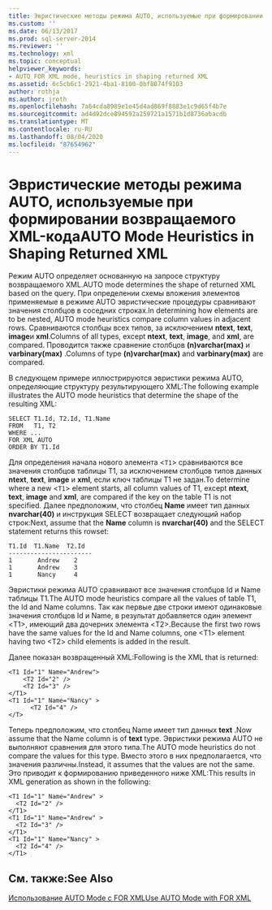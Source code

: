 ```yaml
---
title: Эвристические методы режима AUTO, используемые при формировании возвращаемого XML-кода | Документация Майкрософт
ms.custom: ''
ms.date: 06/13/2017
ms.prod: sql-server-2014
ms.reviewer: ''
ms.technology: xml
ms.topic: conceptual
helpviewer_keywords:
- AUTO FOR XML mode, heuristics in shaping returned XML
ms.assetid: 6c5cb6c1-2921-4ba1-8100-0bf8074f9103
author: rothja
ms.author: jroth
ms.openlocfilehash: 7a64cda8989e1e45d4ad869f8883e1c9d65f4b7e
ms.sourcegitcommit: ad4d92dce894592a259721a1571b1d8736abacdb
ms.translationtype: MT
ms.contentlocale: ru-RU
ms.lasthandoff: 08/04/2020
ms.locfileid: "87654962"
---
```

# <a name="auto-mode-heuristics-in-shaping-returned-xml"></a><span data-ttu-id="f6c94-102">Эвристические методы режима AUTO, используемые при формировании возвращаемого XML-кода</span><span class="sxs-lookup"><span data-stu-id="f6c94-102">AUTO Mode Heuristics in Shaping Returned XML</span></span>
  <span data-ttu-id="f6c94-103">Режим AUTO определяет основанную на запросе структуру возвращаемого XML.</span><span class="sxs-lookup"><span data-stu-id="f6c94-103">AUTO mode determines the shape of returned XML based on the query.</span></span> <span data-ttu-id="f6c94-104">При определении схемы вложения элементов применяемые в режиме AUTO эвристические процедуры сравнивают значения столбцов в соседних строках.</span><span class="sxs-lookup"><span data-stu-id="f6c94-104">In determining how elements are to be nested, AUTO mode heuristics compare column values in adjacent rows.</span></span> <span data-ttu-id="f6c94-105">Сравниваются столбцы всех типов, за исключением **ntext**, **text**, **image**и **xml**.</span><span class="sxs-lookup"><span data-stu-id="f6c94-105">Columns of all types, except **ntext**, **text**, **image**, and **xml**, are compared.</span></span> <span data-ttu-id="f6c94-106">Проводится также сравнение столбцов **(n)varchar(max)** и **varbinary(max)** .</span><span class="sxs-lookup"><span data-stu-id="f6c94-106">Columns of type **(n)varchar(max)** and **varbinary(max)** are compared.</span></span>  
  
 <span data-ttu-id="f6c94-107">В следующем примере иллюстрируются эвристики режима AUTO, определяющие структуру результирующего XML:</span><span class="sxs-lookup"><span data-stu-id="f6c94-107">The following example illustrates the AUTO mode heuristics that determine the shape of the resulting XML:</span></span>  
  
```  
SELECT T1.Id, T2.Id, T1.Name  
FROM   T1, T2  
WHERE ...  
FOR XML AUTO  
ORDER BY T1.Id  
```  
  
 <span data-ttu-id="f6c94-108">Для определения начала нового элемента <`T1`> сравниваются все значения столбцов таблицы T1, за исключением столбцов типов данных **ntext**, **text**, **image** и **xml**, если ключ таблицы Т1 не задан.</span><span class="sxs-lookup"><span data-stu-id="f6c94-108">To determine where a new <`T1`> element starts, all column values of T1, except **ntext**, **text**, **image** and **xml**, are compared if the key on the table T1 is not specified.</span></span> <span data-ttu-id="f6c94-109">Далее предположим, что столбец **Name** имеет тип данных **nvarchar(40)** и инструкция SELECT возвращает следующий набор строк:</span><span class="sxs-lookup"><span data-stu-id="f6c94-109">Next, assume that the **Name** column is **nvarchar(40)** and the SELECT statement returns this rowset:</span></span>  
  
```  
T1.Id  T1.Name  T2.Id  
-----------------------  
1       Andrew    2  
1       Andrew    3  
1       Nancy     4  
```  
  
 <span data-ttu-id="f6c94-110">Эвристики режима AUTO сравнивают все значения столбцов Id и Name таблицы Т1.</span><span class="sxs-lookup"><span data-stu-id="f6c94-110">The AUTO mode heuristics compare all the values of table T1, the Id and Name columns.</span></span> <span data-ttu-id="f6c94-111">Так как первые две строки имеют одинаковые значения столбцов Id и Name, в результат добавляется один элемент \<T1>, имеющий два дочерних элемента \<T2>.</span><span class="sxs-lookup"><span data-stu-id="f6c94-111">Because the first two rows have the same values for the Id and Name columns, one \<T1> element having two \<T2> child elements is added in the result.</span></span>  
  
 <span data-ttu-id="f6c94-112">Далее показан возвращенный XML:</span><span class="sxs-lookup"><span data-stu-id="f6c94-112">Following is the XML that is returned:</span></span>  
  
```  
<T1 Id="1" Name="Andrew">  
    <T2 Id="2" />  
    <T2 Id="3" />  
</T1>  
<T1 Id="1" Name="Nancy" >  
      <T2 Id="4" />  
</T>  
```  
  
 <span data-ttu-id="f6c94-113">Теперь предположим, что столбец Name имеет тип данных **text** .</span><span class="sxs-lookup"><span data-stu-id="f6c94-113">Now assume that the Name column is of **text** type.</span></span> <span data-ttu-id="f6c94-114">Эвристики режима AUTO не выполняют сравнения для этого типа.</span><span class="sxs-lookup"><span data-stu-id="f6c94-114">The AUTO mode heuristics do not compare the values for this type.</span></span> <span data-ttu-id="f6c94-115">Вместо этого в них предполагается, что значения различны.</span><span class="sxs-lookup"><span data-stu-id="f6c94-115">Instead, it assumes that the values are not the same.</span></span> <span data-ttu-id="f6c94-116">Это приводит к формированию приведенного ниже XML:</span><span class="sxs-lookup"><span data-stu-id="f6c94-116">This results in XML generation as shown in the following:</span></span>  
  
```  
<T1 Id="1" Name="Andrew" >  
  <T2 Id="2" />  
</T1>  
<T1 Id="1" Name="Andrew" >  
  <T2 Id="3" />  
</T1>  
<T1 Id="1" Name="Nancy" >  
  <T2 Id="4" />  
</T1>  
```  
  
## <a name="see-also"></a><span data-ttu-id="f6c94-117">См. также:</span><span class="sxs-lookup"><span data-stu-id="f6c94-117">See Also</span></span>  
 [<span data-ttu-id="f6c94-118">Использование AUTO Mode с FOR XML</span><span class="sxs-lookup"><span data-stu-id="f6c94-118">Use AUTO Mode with FOR XML</span></span>](use-auto-mode-with-for-xml.md)  
  
  
